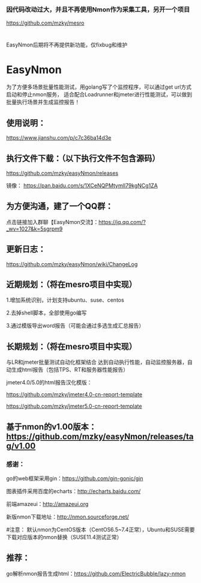 ### 因代码改动过大，并且不再使用Nmon作为采集工具，另开一个项目

https://github.com/mzky/mesro

#
EasyNmon后期将不再提供新功能，仅fixbug和维护

# EasyNmon

为了方便多场景批量性能测试，用golang写了个监控程序，可以通过get url方式启动和停止nmon服务，
适合配合Loadrunner和jmeter进行性能测试，可以做到批量执行场景并生成监控报告！


## 使用说明：

https://www.jianshu.com/p/c7c36ba14d3e


## 执行文件下载：（以下执行文件不包含源码）
https://github.com/mzky/easyNmon/releases

镜像：
https://pan.baidu.com/s/1XCeNQPMtymlI79kgNCg1ZA


## 为方便沟通，建了一个QQ群：
点击链接加入群聊【EasyNmon交流】：https://jq.qq.com/?_wv=1027&k=5sgrpm9


## 更新日志：

https://github.com/mzky/easyNmon/wiki/ChangeLog


## 近期规划：（将在mesro项目中实现）

1.增加系统识别，计划支持ubuntu、suse、centos

2.去掉shell脚本，全部使用go编写

3.通过模版导出word报告（可能会通过多选生成汇总报告）


## 长期规划：（将在mesro项目中实现）

与LR和jmeter批量测试自动化框架结合 达到自动执行性能，自动监控服务器，自动生成html报告（包括TPS、RT和服务器性能报告）

jmeter4.0/5.0的html报告汉化模版：

https://github.com/mzky/jmeter4.0-cn-report-template

https://github.com/mzky/jmeter5.0-cn-report-template


## 基于nmon的v1.00版本：https://github.com/mzky/easyNmon/releases/tag/v1.00

### 感谢：

go的web框架采用gin：https://github.com/gin-gonic/gin

图表插件采用百度的echarts：http://echarts.baidu.com/

前端amazeui：http://amazeui.org

新版nmon下载地址：http://nmon.sourceforge.net/


#注意： 默认nmon为CentOS版本（CentOS6.5~7.4正常），Ubuntu和SUSE需要下载对应版本的nmon替换（SUSE11.4测试正常）

## 推荐：

go解析nmon报告生成html：https://github.com/ElectricBubble/lazy-nmon
